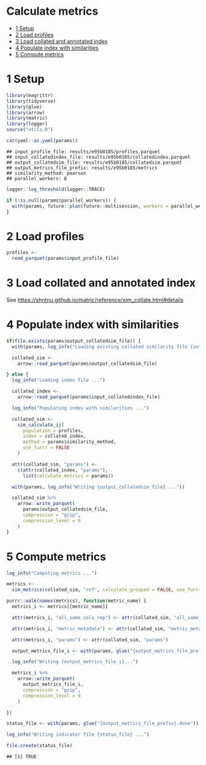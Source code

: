 Calculate metrics
================

-   [1 Setup](#setup)
-   [2 Load profiles](#load-profiles)
-   [3 Load collated and annotated
    index](#load-collated-and-annotated-index)
-   [4 Populate index with
    similarities](#populate-index-with-similarities)
-   [5 Compute metrics](#compute-metrics)

# 1 Setup

``` r
library(magrittr)
library(tidyverse)
library(glue)
library(arrow)
library(matric)
library(logger)
source("utils.R")
```

``` r
cat(yaml::as.yaml(params))
```

    ## input_profile_file: results/e95b0185/profiles.parquet
    ## input_collatedindex_file: results/e95b0185/collatedindex.parquet
    ## output_collatedsim_file: results/e95b0185/collatedsim.parquet
    ## output_metrics_file_prefix: results/e95b0185/metrics
    ## similarity_method: pearson
    ## parallel_workers: 8

``` r
logger::log_threshold(logger::TRACE)
```

``` r
if (!is.null(params$parallel_workers)) {
  with(params, future::plan(future::multisession, workers = parallel_workers))
}
```

# 2 Load profiles

``` r
profiles <-
  read_parquet(params$input_profile_file)
```

# 3 Load collated and annotated index

See <https://shntnu.github.io/matric/reference/sim_collate.html#details>

# 4 Populate index with similarities

``` r
if(file.exists(params$output_collatedsim_file)) {
  with(params, log_info("Loading existing collated similarity file {output_collatedsim_file} ... "))

  collated_sim <-
    arrow::read_parquet(params$output_collatedsim_file)

} else {
  log_info("Loading index file ...")

  collated_index <-
    arrow::read_parquet(params$input_collatedindex_file)

  log_info("Populating index with similarities ...")

  collated_sim <-
    sim_calculate_ij(
      population = profiles,
      index = collated_index,
      method = params$similarity_method,
      use_furrr = FALSE
    )

  attr(collated_sim, "params") <-
    c(attr(collated_index, "params"),
      list(calculate_metrics = params))

  with(params, log_info("Writing {output_collatedsim_file} ..."))

  collated_sim %>%
    arrow::write_parquet(
      params$output_collatedsim_file,
      compression = "gzip",
      compression_level = 9
    )
}
```

# 5 Compute metrics

``` r
log_info("Computing metrics ...")

metrics <-
  sim_metrics(collated_sim, "ref", calculate_grouped = FALSE, use_furrr = TRUE)

purrr::walk(names(metrics), function(metric_name) {
  metrics_i <- metrics[[metric_name]]

  attr(metrics_i, "all_same_cols_rep") <- attr(collated_sim, "all_same_cols_rep")

  attr(metrics_i, "metric_metadata") <- attr(collated_sim, "metric_metadata")

  attr(metrics_i, "params") <- attr(collated_sim, "params")

  output_metrics_file_i <- with(params, glue("{output_metrics_file_prefix}_{metric_name}.parquet"))

  log_info("Writing {output_metrics_file_i}...")

  metrics_i %>%
    arrow::write_parquet(
      output_metrics_file_i,
      compression = "gzip",
      compression_level = 9
    )

})

status_file <- with(params, glue("{output_metrics_file_prefix}.done"))

log_info("Writing indicator file {status_file} ...")

file.create(status_file)
```

    ## [1] TRUE

